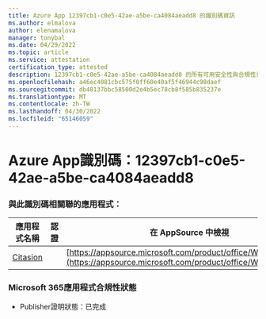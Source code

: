 ```yaml
---
title: Azure App 12397cb1-c0e5-42ae-a5be-ca4084aeadd8 的識別碼資訊
ms.author: elmalova
author: elenamalova
manager: tonybal
ms.date: 04/29/2022
ms.topic: article
ms.service: attestation
certification_type: attested
description: 12397cb1-c0e5-42ae-a5be-ca4084aeadd8 的所有可用安全性與合規性資訊。
ms.openlocfilehash: a46ec4081cbc575f0ff60e40af5f46944c98daef
ms.sourcegitcommit: db48137bbc58500d2e4b5ec78cb8f585b835237e
ms.translationtype: MT
ms.contentlocale: zh-TW
ms.lasthandoff: 04/30/2022
ms.locfileid: "65146059"
---
```

# <a name="azure-app-id-12397cb1-c0e5-42ae-a5be-ca4084aeadd8"></a>Azure App識別碼：12397cb1-c0e5-42ae-a5be-ca4084aeadd8


### <a name="apps-associated-with-this-id"></a>與此識別碼相關聯的應用程式：
| **應用程式名稱** | **認證** | **在 AppSource 中檢視** |
|--------------|---------------|-----------------------|
| [Citasion](../forward/WA200003530.md) |  | [https://appsource.microsoft.com/product/office/WA200003530](https://appsource.microsoft.com/product/office/WA200003530) |

### <a name="microsoft-365-app-compliance-status"></a>Microsoft 365應用程式合規性狀態
- Publisher證明狀態：已完成
